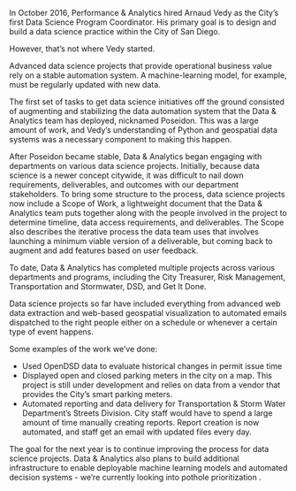 In October 2016, Performance & Analytics hired Arnaud Vedy as the City’s first Data Science Program Coordinator. His primary goal is to design and build a data science practice within the City of San Diego.  

However, that’s not where Vedy started.  

Advanced data science projects that provide operational business value rely on a stable automation system. A machine-learning model, for example, must be regularly updated with new data.

The first set of tasks to get data science initiatives off the ground consisted of augmenting and stabilizing the data automation system that the Data & Analytics team has deployed, nicknamed Poseidon.  This was a large amount of work, and Vedy’s understanding of Python and geospatial data systems was a necessary component to making this happen.  

After Poseidon became stable, Data & Analytics began engaging with departments on various data science projects. Initially, because data science is a newer concept citywide, it was difficult to nail down requirements, deliverables, and outcomes with our department stakeholders. To bring some structure to the process, data science projects now include a Scope of Work, a lightweight document that the Data & Analytics team puts together along with the people involved in the project to determine timeline, data access requirements, and deliverables.  The Scope also describes the iterative process the data team uses that involves launching a minimum viable version of a deliverable, but coming back to augment and add features based on user feedback.

To date, Data & Analytics has completed multiple projects across various departments and programs, including the City Treasurer, Risk Management, Transportation and Stormwater, DSD, and Get It Done.

Data science projects so far have included everything from advanced web data extraction and web-based geospatial visualization to automated emails dispatched to the right people either on a schedule or whenever a certain type of event happens.  

Some examples of the work we’ve done:
* Used OpenDSD data to evaluate historical changes in permit issue time
* Displayed open and closed parking meters in the city on a map. This project is still under development and relies on data from a vendor that provides the City’s smart parking meters.
* Automated reporting and data delivery for Transportation & Storm Water Department’s Streets Division. City staff would have to spend a large amount of time manually creating reports. Report creation is now automated, and staff get an email with updated files every day.  

The goal for the next year is to continue improving the process for data science projects. Data & Analytics also plans to build additional infrastructure to enable deployable machine learning models and automated decision systems - we’re currently looking into pothole prioritization .
